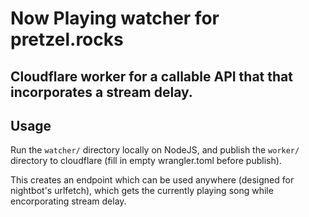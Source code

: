 # Now Playing watcher for pretzel.rocks

## Cloudflare worker for a callable API that that incorporates a stream delay.

## Usage

Run the `watcher/` directory locally on NodeJS, and publish the `worker/` directory to cloudflare (fill in empty wrangler.toml before publish).

This creates an endpoint which can be used anywhere (designed for nightbot's urlfetch), which gets the currently playing song while encorporating stream delay.

